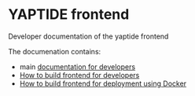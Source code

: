 # YAPTIDE frontend

Developer documentation of the yaptide frontend

The documenation contains:

-   main [documentation for developers](index.md)
-   [How to build frontend for developers](for_developers.md)
-   [How to build frontend for deployment using Docker](using_docker.md)
